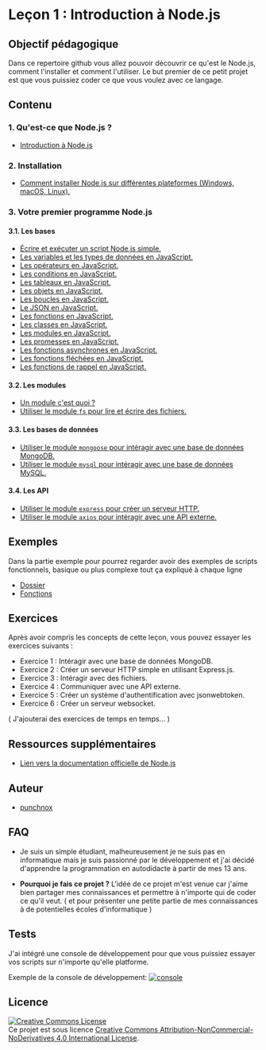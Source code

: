 # Leçon 1 : Introduction à Node.js

## Objectif pédagogique
Dans ce repertoire github vous allez pouvoir découvrir ce qu'est le Node.js, comment l'installer et comment l'utiliser.
Le but premier de ce petit projet est que vous puissiez coder ce que vous voulez avec ce langage.

## Contenu

### 1. Qu'est-ce que Node.js ?
   - [Introduction à Node.js](./intro/intro.md)
   
### 2. Installation
   - [Comment installer Node.js sur différentes plateformes (Windows, macOS, Linux).](./intro/install.md)
   
### 3. Votre premier programme Node.js
   #### 3.1. Les bases
   - [Écrire et exécuter un script Node.js simple.](./cours/hello.md)
   - [Les variables et les types de données en JavaScript.](./cours/bases/variables.md)
   - [Les opérateurs en JavaScript.](./cours/bases/operateurs.md)
   - [Les conditions en JavaScript.](./cours/bases/conditions.md)
   - [Les tableaux en JavaScript.](./cours/bases/tableaux.md)
   - [Les objets en JavaScript.](./cours/bases/objets.md)
   - [Les boucles en JavaScript.](./cours/bases/boucles.md)
   - [Le JSON en JavaScript.](./cours/bases/json.md)
   - [Les fonctions en JavaScript.](./cours/bases/fonctions.md)
   - [Les classes en JavaScript.](./cours/bases/classes.md)
   - [Les modules en JavaScript.](./cours/bases/modules.md)
   - [Les promesses en JavaScript.](./cours/bases/promesses.md)
   - [Les fonctions asynchrones en JavaScript.](./cours/bases/async.md)
   - [Les fonctions fléchées en JavaScript.](./cours/bases/flechees.md)
   - [Les fonctions de rappel en JavaScript.](./cours/bases/callback.md)

   #### 3.2. Les modules
   - [Un module c'est quoi ?](./intro/module.md)
   - [Utiliser le module `fs` pour lire et écrire des fichiers.](./fs.md)

   #### 3.3. Les bases de données
   - [Utiliser le module `mongoose` pour intéragir avec une base de données MongoDB.](./cours/databases/mongoose.md)
   - [Utiliser le module `mysql` pour intéragir avec une base de données MySQL.](./mysql.md)
   
   #### 3.4. Les API
   - [Utiliser le module `express` pour créer un serveur HTTP.](./cours/api/express.md)
   - [Utiliser le module `axios` pour intéragir avec une API externe.](./axios.md)

## Exemples
Dans la partie exemple pour pourrez regarder avoir des exemples de scripts fonctionnels, basique ou plus complexe tout ça expliqué à chaque ligne
- [Dossier](./examples/)
- [Fonctions](./examples/bases/fonctions.js)


## Exercices
Après avoir compris les concepts de cette leçon, vous pouvez essayer les exercices suivants :
- Exercice 1 : Intéragir avec une base de données MongoDB.
- Exercice 2 : Créer un serveur HTTP simple en utilisant Express.js.
- Exercice 3 : Intéragir avec des fichiers.
- Exercice 4 : Communiquer avec une API externe.
- Exercice 5 : Créer un système d'authentification avec jsonwebtoken.
- Exercice 6 : Créer un serveur websocket.

( J'ajouterai des exercices de temps en temps... )

   
## Ressources supplémentaires
- [Lien vers la documentation officielle de Node.js](https://nodejs.org/en/docs/)


## Auteur
- [punchnox](https://github.com/notpunchnox)
  
## FAQ

   - Je suis un simple étudiant, malheureusement je ne suis pas en informatique mais je suis passionné par le développement et j'ai décidé d'apprendre la programmation en autodidacte à partir de mes 13 ans.

   - **Pourquoi je fais ce projet ?**
   L'idée de ce projet m'est venue car j'aime bien partager mes connaissances et permettre à n'importe qui de coder ce qu'il veut. ( et pour présenter une petite partie de mes connaissances à de potentielles écoles d'informatique )

## Tests
   J'ai intégré une console de développement pour que vous puissiez essayer vos scripts sur n'importe qu'elle platforme.

   Exemple de la console de développement:
   [![console](./screens/terminale.png)](https://repl.it/@punchnox/Nodejs-Console)

## Licence
<a rel="license" href="http://creativecommons.org/licenses/by-nc-nd/4.0/">
<img alt="Creative Commons License" style="border-width:0" src="https://i.creativecommons.org/l/by-nc-nd/4.0/88x31.png" />
</a>
<br/>
Ce projet est sous licence
<a rel="license" href="http://creativecommons.org/licenses/by-nc-nd/4.0/">Creative Commons Attribution-NonCommercial-NoDerivatives 4.0 International License</a>.